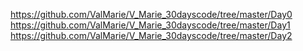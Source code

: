 https://github.com/ValMarie/V_Marie_30dayscode/tree/master/Day0
https://github.com/ValMarie/V_Marie_30dayscode/tree/master/Day1
https://github.com/ValMarie/V_Marie_30dayscode/tree/master/Day2